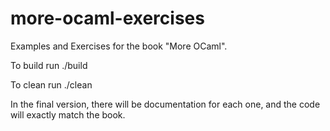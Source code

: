 more-ocaml-exercises
====================

Examples and Exercises for the book "More OCaml".

To build run ./build

To clean run ./clean

In the final version, there will be documentation for each one, and the code will exactly match the book.

